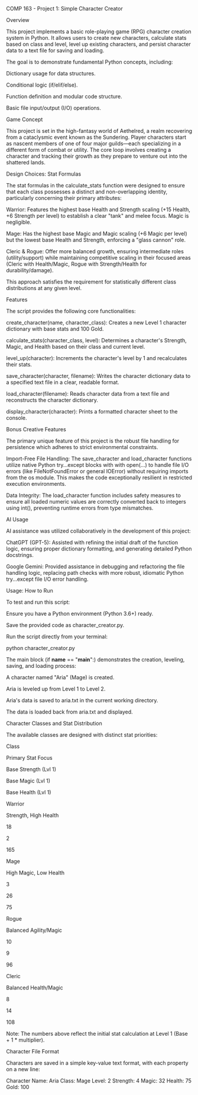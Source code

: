 COMP 163 - Project 1: Simple Character Creator

Overview

This project implements a basic role-playing game (RPG) character creation system in Python. It allows users to create new characters, calculate stats based on class and level, level up existing characters, and persist character data to a text file for saving and loading.

The goal is to demonstrate fundamental Python concepts, including:

Dictionary usage for data structures.

Conditional logic (if/elif/else).

Function definition and modular code structure.

Basic file input/output (I/O) operations.

Game Concept

This project is set in the high-fantasy world of Aethelred, a realm recovering from a cataclysmic event known as the Sundering. Player characters start as nascent members of one of four major guilds—each specializing in a different form of combat or utility. The core loop involves creating a character and tracking their growth as they prepare to venture out into the shattered lands.

Design Choices: Stat Formulas

The stat formulas in the calculate_stats function were designed to ensure that each class possesses a distinct and non-overlapping identity, particularly concerning their primary attributes:

Warrior: Features the highest base Health and Strength scaling (+15 Health, +6 Strength per level) to establish a clear "tank" and melee focus. Magic is negligible.

Mage: Has the highest base Magic and Magic scaling (+6 Magic per level) but the lowest base Health and Strength, enforcing a "glass cannon" role.

Cleric & Rogue: Offer more balanced growth, ensuring intermediate roles (utility/support) while maintaining competitive scaling in their focused areas (Cleric with Health/Magic, Rogue with Strength/Health for durability/damage).

This approach satisfies the requirement for statistically different class distributions at any given level.

Features

The script provides the following core functionalities:

create_character(name, character_class): Creates a new Level 1 character dictionary with base stats and 100 Gold.

calculate_stats(character_class, level): Determines a character's Strength, Magic, and Health based on their class and current level.

level_up(character): Increments the character's level by 1 and recalculates their stats.

save_character(character, filename): Writes the character dictionary data to a specified text file in a clear, readable format.

load_character(filename): Reads character data from a text file and reconstructs the character dictionary.

display_character(character): Prints a formatted character sheet to the console.

Bonus Creative Features

The primary unique feature of this project is the robust file handling for persistence which adheres to strict environmental constraints.

Import-Free File Handling: The save_character and load_character functions utilize native Python try...except blocks with with open(...) to handle file I/O errors (like FileNotFoundError or general IOError) without requiring imports from the os module. This makes the code exceptionally resilient in restricted execution environments.

Data Integrity: The load_character function includes safety measures to ensure all loaded numeric values are correctly converted back to integers using int(), preventing runtime errors from type mismatches.

AI Usage

AI assistance was utilized collaboratively in the development of this project:

ChatGPT (GPT-5): Assisted with refining the initial draft of the function logic, ensuring proper dictionary formatting, and generating detailed Python docstrings.

Google Gemini: Provided assistance in debugging and refactoring the file handling logic, replacing path checks with more robust, idiomatic Python try...except file I/O error handling.

Usage: How to Run

To test and run this script:

Ensure you have a Python environment (Python 3.6+) ready.

Save the provided code as character_creator.py.

Run the script directly from your terminal:

python character_creator.py


The main block (if __name__ == "__main__":) demonstrates the creation, leveling, saving, and loading process:

A character named "Aria" (Mage) is created.

Aria is leveled up from Level 1 to Level 2.

Aria's data is saved to aria.txt in the current working directory.

The data is loaded back from aria.txt and displayed.

Character Classes and Stat Distribution

The available classes are designed with distinct stat priorities:

Class

Primary Stat Focus

Base Strength (Lvl 1)

Base Magic (Lvl 1)

Base Health (Lvl 1)

Warrior

Strength, High Health

18

2

165

Mage

High Magic, Low Health

3

26

75

Rogue

Balanced Agility/Magic

10

9

96

Cleric

Balanced Health/Magic

8

14

108

Note: The numbers above reflect the initial stat calculation at Level 1 (Base + 1 * multiplier).

Character File Format

Characters are saved in a simple key-value text format, with each property on a new line:

Character Name: Aria
Class: Mage
Level: 2
Strength: 4
Magic: 32
Health: 75
Gold: 100
